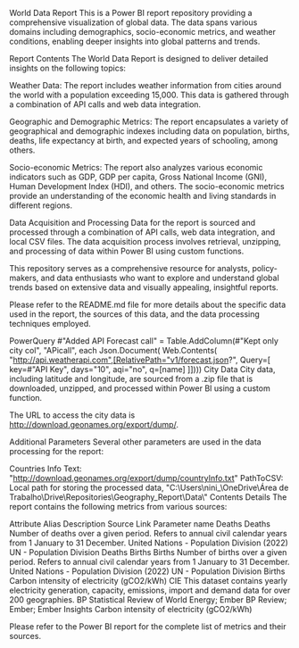 World Data Report
This is a Power BI report repository providing a comprehensive visualization of global data. The data spans various domains including demographics, socio-economic metrics, and weather conditions, enabling deeper insights into global patterns and trends.

Report Contents
The World Data Report is designed to deliver detailed insights on the following topics:

Weather Data: The report includes weather information from cities around the world with a population exceeding 15,000. This data is gathered through a combination of API calls and web data integration.

Geographic and Demographic Metrics: The report encapsulates a variety of geographical and demographic indexes including data on population, births, deaths, life expectancy at birth, and expected years of schooling, among others.

Socio-economic Metrics: The report also analyzes various economic indicators such as GDP, GDP per capita, Gross National Income (GNI), Human Development Index (HDI), and others. The socio-economic metrics provide an understanding of the economic health and living standards in different regions.

Data Acquisition and Processing
Data for the report is sourced and processed through a combination of API calls, web data integration, and local CSV files. The data acquisition process involves retrieval, unzipping, and processing of data within Power BI using custom functions.

This repository serves as a comprehensive resource for analysts, policy-makers, and data enthusiasts who want to explore and understand global trends based on extensive data and visually appealing, insightful reports.

Please refer to the README.md file for more details about the specific data used in the report, the sources of this data, and the data processing techniques employed.

PowerQuery
#"Added API Forecast call" = Table.AddColumn(#"Kept only city col", "APicall", each Json.Document(
    Web.Contents(
        "http://api.weatherapi.com",[RelativePath="v1/forecast.json?", Query=[
                    key=#"API Key",
                    days="10",
                    aqi="no",
                    q=[name]
                    ]])))
City Data
City data, including latitude and longitude, are sourced from a .zip file that is downloaded, unzipped, and processed within Power BI using a custom function.

The URL to access the city data is http://download.geonames.org/export/dump/.

Additional Parameters
Several other parameters are used in the data processing for the report:

Countries Info Text: "http://download.geonames.org/export/dump/countryInfo.txt"
PathToCSV: Local path for storing the processed data, "C:\\Users\\nini_\\OneDrive\\Área de Trabalho\\Drive\\Repositories\\Geography_Report\\Data\\"
Contents Details
The report contains the following metrics from various sources:

Attribute	Alias	Description	Source	Link	Parameter name
Deaths	Deaths	Number of deaths over a given period. Refers to annual civil calendar years from 1 January to 31 December.	United Nations - Population Division (2022)	UN - Population Division	Deaths
Births	Births	Number of births over a given period. Refers to annual civil calendar years from 1 January to 31 December.	United Nations - Population Division (2022)	UN - Population Division	Births
Carbon intensity of electricity (gCO2/kWh)	CIE	This dataset contains yearly electricity generation, capacity, emissions, import and demand data for over 200 geographies.	BP Statistical Review of World Energy; Ember	BP Review; Ember; Ember Insights	Carbon intensity of electricity (gCO2/kWh)
<!-- The table is too long to show completely. To view it in full, go to the [link]() -->
Please refer to the Power BI report for the complete list of metrics and their sources.